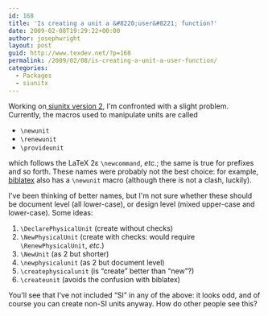 ```yaml
---
id: 168
title: 'Is creating a unit a &#8220;user&#8221; function?'
date: 2009-02-08T19:29:22+00:00
author: josephwright
layout: post
guid: http://www.texdev.net/?p=168
permalink: /2009/02/08/is-creating-a-unit-a-user-function/
categories:
  - Packages
  - siunitx
---
```

Working on<a title="siunitx version 2" href="http://siunitx.berlios.de"> siunitx version 2</a>, I'm confronted with a slight problem.  Currently, the macros used to manipulate units are called
<ul>
	<li><code>\newunit</code></li>
	<li><code>\renewunit</code></li>
	<li><code>\provideunit</code></li>
</ul>
which follows the LaTeX 2ε <code>\newcommand</code>, <em>etc.</em>; the same is true for prefixes and so forth.  These names were probably not the best choice: for example, <a title="biblatex on CTAN" href="http://tug.ctan.org/cgi-bin/ctanPackageInformation.py?id=biblatex">biblatex</a> also has a <code>\newunit</code> macro (although there is not a clash, luckily).

I've been thinking of better names, but I'm not sure whether these should be document level (all lower-case), or design level (mixed upper-case and lower-case). Some ideas:
<ol>
	<li><code>\DeclarePhysicalUnit</code> (create without checks)</li>
	<li><code>\NewPhysicalUnit</code> (create with checks: would require <code>\RenewPhysicalUnit</code>, <em>etc.</em>)</li>
	<li><code>\NewUnit</code> (as 2 but shorter)</li>
	<li><code>\newphysicalunit</code> (as 2 but document level)</li>
	<li><code>\createphysicalunit</code> (is “create” better than “new”?)</li>
	<li><code>\createunit</code> (avoids the confusion with biblatex)</li>
</ol>
You'll see that I've not included “SI” in any of the above: it looks odd, and of course you can create non-SI units anyway.  How do other people see this?
